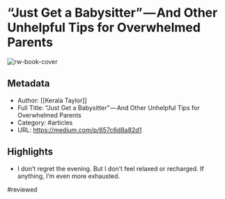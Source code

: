 # “Just Get a Babysitter” — And Other Unhelpful Tips for Overwhelmed Parents

![rw-book-cover](https://readwise-assets.s3.amazonaws.com/static/images/article1.be68295a7e40.png)

## Metadata
- Author: [[Kerala Taylor]]
- Full Title: “Just Get a Babysitter” — And Other Unhelpful Tips for Overwhelmed Parents
- Category: #articles
- URL: https://medium.com/p/657c6d8a82d1

## Highlights
- I don’t regret the evening. But I don’t feel relaxed or recharged. If anything, I’m even more exhausted.

#reviewed 
